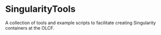 # SingularityTools
A collection of tools and example scripts to facilitate creating Singularity containers at the OLCF.
